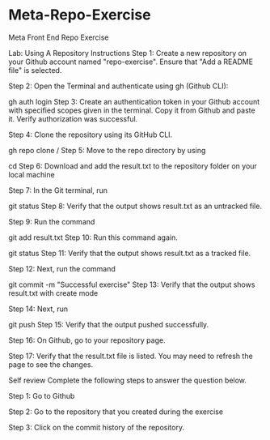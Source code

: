 # Meta-Repo-Exercise
Meta Front End Repo Exercise

Lab: Using A Repository
Instructions
Step 1: Create a new repository on your Github account named "repo-exercise". Ensure that "Add a README file" is selected.

Step 2: Open the Terminal and authenticate using gh (Github CLI):

gh auth login
Step 3: Create an authentication token in your Github account with specified scopes given in the terminal. Copy it from Github and paste it. Verify authorization was successful.

Step 4: Clone the repository using its GitHub CLI.

gh repo clone <YOUR USERNAME>/<REPOSITORY-NAME>
Step 5: Move to the repo directory by using

cd <REPOSITORY-NAME>
Step 6: Download and add the result.txt to the repository folder on your local machine

Step 7: In the Git terminal, run

git status
Step 8: Verify that the output shows result.txt as an untracked file.

Step 9: Run the command 

git add result.txt
Step 10: Run this command again.

git status
Step 11: Verify that the output shows result.txt as a tracked file.

Step 12: Next, run the command

git commit -m "Successful exercise"
Step 13: Verify that the output shows result.txt with create mode

Step 14: Next, run

git push
Step 15: Verify that the output pushed successfully.

Step 16: On Github, go to your repository page.

Step 17: Verify that the result.txt file is listed. You may need to refresh the page to see the changes.

Self review
Complete the following steps to answer the question below.

Step 1: Go to Github

Step 2: Go to the repository that you created during the exercise

Step 3: Click on the commit history of the repository.
